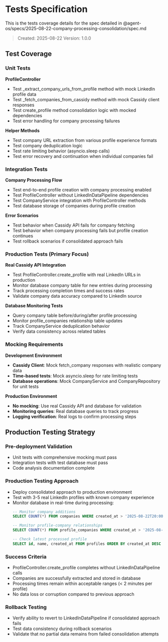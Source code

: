 # Tests Specification

This is the tests coverage details for the spec detailed in @agent-os/specs/2025-08-22-company-processing-consolidation/spec.md

> Created: 2025-08-22
> Version: 1.0.0

## Test Coverage

### Unit Tests

**ProfileController**
- Test _extract_company_urls_from_profile method with mock LinkedIn profile data
- Test _fetch_companies_from_cassidy method with mock Cassidy client responses
- Test create_profile method consolidation logic with mocked dependencies
- Test error handling for company processing failures

**Helper Methods**
- Test company URL extraction from various profile experience formats
- Test company deduplication logic
- Test rate limiting behavior (asyncio.sleep calls)
- Test error recovery and continuation when individual companies fail

### Integration Tests

**Company Processing Flow**
- Test end-to-end profile creation with company processing enabled
- Test ProfileController without LinkedInDataPipeline dependencies
- Test CompanyService integration with ProfileController methods
- Test database storage of companies during profile creation

**Error Scenarios**
- Test behavior when Cassidy API fails for company fetching
- Test behavior when company processing fails but profile creation continues
- Test rollback scenarios if consolidated approach fails

### Production Tests (Primary Focus)

**Real Cassidy API Integration**
- Test ProfileController.create_profile with real LinkedIn URLs in production
- Monitor database company table for new entries during processing
- Track processing completion times and success rates
- Validate company data accuracy compared to LinkedIn source

**Database Monitoring Tests**
- Query company table before/during/after profile processing
- Monitor profile_companies relationship table updates
- Track CompanyService deduplication behavior
- Verify data consistency across related tables

### Mocking Requirements

**Development Environment**
- **Cassidy Client**: Mock fetch_company responses with realistic company data
- **Time-based tests**: Mock asyncio.sleep for rate limiting tests
- **Database operations**: Mock CompanyService and CompanyRepository for unit tests

**Production Environment**
- **No mocking**: Use real Cassidy API and database for validation
- **Monitoring queries**: Real database queries to track progress
- **Logging verification**: Real logs to confirm processing steps

## Production Testing Strategy

### Pre-deployment Validation
- Unit tests with comprehensive mocking must pass
- Integration tests with test database must pass
- Code analysis documentation complete

### Production Testing Approach
- Deploy consolidated approach to production environment
- Test with 3-5 real LinkedIn profiles with known company experience
- Monitor database in real-time during processing:
  ```sql
  -- Monitor company additions
  SELECT COUNT(*) FROM companies WHERE created_at > '2025-08-22T20:00:00Z';
  
  -- Monitor profile-company relationships
  SELECT COUNT(*) FROM profile_companies WHERE created_at > '2025-08-22T20:00:00Z';
  
  -- Check latest processed profile
  SELECT id, name, created_at FROM profiles ORDER BY created_at DESC LIMIT 1;
  ```

### Success Criteria
- ProfileController.create_profile completes without LinkedInDataPipeline calls
- Companies are successfully extracted and stored in database
- Processing times remain within acceptable ranges (< 2 minutes per profile)
- No data loss or corruption compared to previous approach

### Rollback Testing
- Verify ability to revert to LinkedInDataPipeline if consolidated approach fails
- Test data consistency during rollback scenarios
- Validate that no partial data remains from failed consolidation attempts
